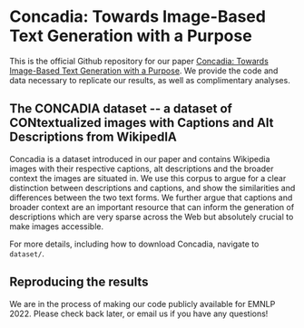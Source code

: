 

# Concadia: Towards Image-Based Text Generation with a Purpose

This is the official Github repository for our paper [Concadia: Towards Image-Based Text Generation with a Purpose](https://arxiv.org/abs/2104.08376). We provide the code and data necessary to replicate our results, as well as complimentary analyses.

## The CONCADIA dataset -- a dataset of CONtextualized images with Captions and Alt Descriptions from WikipedIA

Concadia is a dataset introduced in our paper and contains Wikipedia images with their respective captions, alt descriptions and the broader context the images are situated in. We use this corpus to argue for a clear distinction between descriptions and captions, and show the similarities and differences between the two text forms. We further argue that captions and broader context are an important resource that can inform the generation of descriptions which are very sparse across the Web but absolutely crucial to make images accessible.

For more details, including how to download Concadia, navigate to `dataset/`.

## Reproducing the results

We are in the process of making our code publicly available for EMNLP 2022. Please check back later, or email us if you have any questions!
